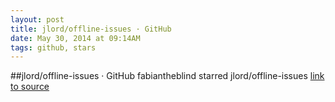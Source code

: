 ```yaml
---
layout: post
title: jlord/offline-issues · GitHub
date: May 30, 2014 at 09:14AM
tags: github, stars
---
```

##jlord/offline-issues · GitHub
fabiantheblind starred jlord/offline-issues
[link to source](http://ift.tt/1pqmMiE) 
